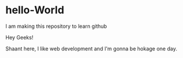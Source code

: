 # hello-World
I am making this repository to learn github

Hey Geeks!

Shaant here, I like web development and I'm gonna be hokage one day.
